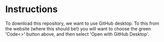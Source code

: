 # Instructions

To download this repository, we want to use GitHub desktop. To this from the website (where this should be!) you will want to choose the green 'Code<>' button above, and then select 'Open with GitHub Desktop'.
